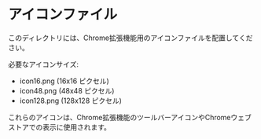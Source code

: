 # アイコンファイル

このディレクトリには、Chrome拡張機能用のアイコンファイルを配置してください。

必要なアイコンサイズ:

- icon16.png (16x16 ピクセル)
- icon48.png (48x48 ピクセル)
- icon128.png (128x128 ピクセル)

これらのアイコンは、Chrome拡張機能のツールバーアイコンやChromeウェブストアでの表示に使用されます。